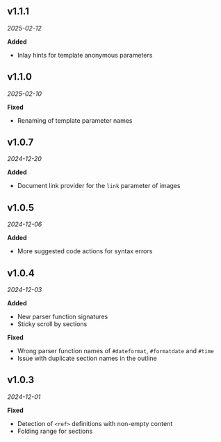 ## v1.1.1

*2025-02-12*

**Added**

- Inlay hints for template anonymous parameters

## v1.1.0

*2025-02-10*

**Fixed**

- Renaming of template parameter names

## v1.0.7

*2024-12-20*

**Added**

- Document link provider for the `link` parameter of images

## v1.0.5

*2024-12-06*

**Added**

- More suggested code actions for syntax errors

## v1.0.4

*2024-12-03*

**Added**

- New parser function signatures
- Sticky scroll by sections

**Fixed**

- Wrong parser function names of `#dateformat`, `#formatdate` and `#time`
- Issue with duplicate section names in the outline

## v1.0.3

*2024-12-01*

**Fixed**

- Detection of `<ref>` definitions with non-empty content
- Folding range for sections
